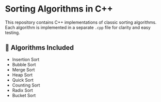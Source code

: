 # Sorting Algorithms in C++

This repository contains C++ implementations of classic sorting algorithms.  
Each algorithm is implemented in a separate `.cpp` file for clarity and easy testing.

## 📂 Algorithms Included
- Insertion Sort
- Bubble Sort
- Merge Sort
- Heap Sort
- Quick Sort
- Counting Sort
- Radix Sort
- Bucket Sort
